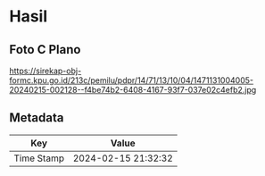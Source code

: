 # Hasil

## Foto C Plano

https://sirekap-obj-formc.kpu.go.id/213c/pemilu/pdpr/14/71/13/10/04/1471131004005-20240215-002128--f4be74b2-6408-4167-93f7-037e02c4efb2.jpg


## Metadata

| Key        | Value               |
| ---------- | ------------------- |
| Time Stamp | 2024-02-15 21:32:32 |



